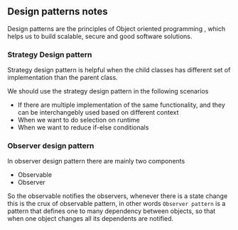 ## Design patterns notes
Design patterns are the principles of Object oriented programming , which helps us to build scalable, secure and good software solutions.

### Strategy Design pattern
Strategy design pattern is helpful when the child classes has different set of implementation than the parent class.

We should use the strategy design pattern in the following scenarios
- If there are multiple implementation of the same functionality, and they can be interchangebly used based on different context
- When we want to do selection on runtime
- When we want to reduce if-else conditionals

### Observer design pattern
In observer design pattern there are mainly two components
- Observable
- Observer

So the observable notifies the observers, whenever there is a state change this is the crux of observable pattern, in other words `Observer pattern` is a pattern that defines one to many dependency between
objects, so that when one object changes all its dependents are notified.